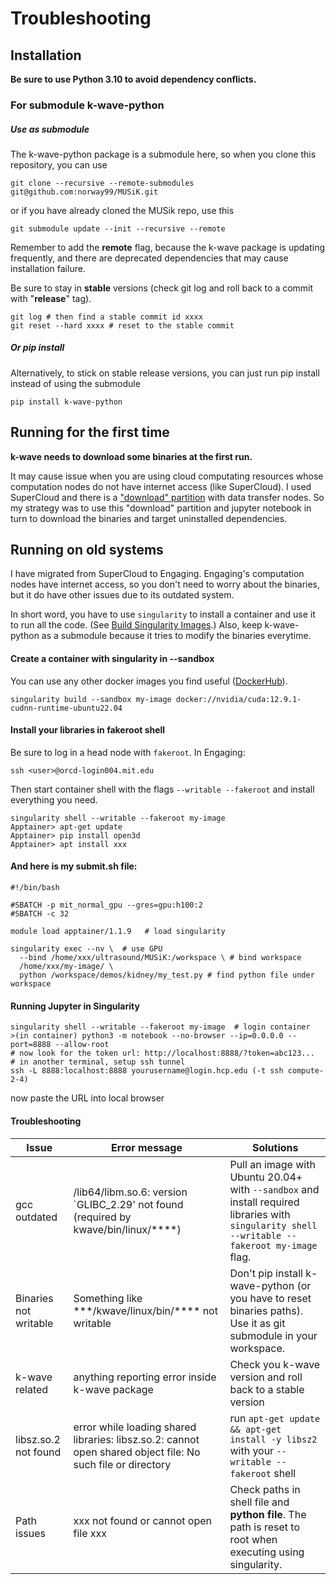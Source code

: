 # Troubleshooting
## Installation
**Be sure to use Python 3.10 to avoid dependency conflicts.**
### For submodule k-wave-python
##### Use as submodule

The k-wave-python package is a submodule here, so when you clone this repository, you can use

```shell
git clone --recursive --remote-submodules git@github.com:norway99/MUSiK.git
```
or if you have already cloned the MUSik repo, use this
```shell
git submodule update --init --recursive --remote
```
Remember to add the **remote** flag, because the k-wave package is updating frequently, and there are deprecated dependencies that may cause installation failure. 

Be sure to stay in **stable** versions (check git log and roll back to a commit with "**release**" tag).

```shell
git log # then find a stable commit id xxxx
git reset --hard xxxx # reset to the stable commit
```

##### Or pip install

Alternatively, to stick on stable release versions, you can just run pip install instead of using the submodule

```
pip install k-wave-python
```
## Running for the first time

**k-wave needs to download some binaries at the first run.** 

It may cause issue when you are using cloud computating resources whose computation nodes do not have internet access (like SuperCloud).
I used SuperCloud and there is a ["download" partition](https://mit-supercloud.github.io/supercloud-docs/using-the-download-partition/) with data transfer nodes.
So my strategy was to use this "download" partition and jupyter notebook in turn to download the binaries and target uninstalled dependencies.

## Running on old systems

I have migrated from SuperCloud to Engaging. Engaging's computation nodes have internet access, so you don't need to worry about the binaries, but it do have other issues due to its outdated system.

In short word, you have to use `singularity` to install a container and use it to run all the code. (See [Build Singularity Images](https://orcd-docs.mit.edu/software/apptainer/#build-singularity-images).) Also, keep k-wave-python as a submodule because it tries to modify the binaries everytime.

#### Create a container with singularity in --sandbox

You can use any other docker images you find useful ([DockerHub](https://hub.docker.com)).

```shell
singularity build --sandbox my-image docker://nvidia/cuda:12.9.1-cudnn-runtime-ubuntu22.04
```

#### Install your libraries in fakeroot shell

Be sure to log in a head node with `fakeroot`. In Engaging: 

```shell
ssh <user>@orcd-login004.mit.edu
```

Then start container shell with the flags `--writable --fakeroot` and install everything you need.

```shell
singularity shell --writable --fakeroot my-image
Apptainer> apt-get update
Apptainer> pip install open3d
Apptainer> apt install xxx
```

#### And here is my submit.sh file:

```shell
#!/bin/bash

#SBATCH -p mit_normal_gpu --gres=gpu:h100:2
#SBATCH -c 32

module load apptainer/1.1.9   # load singularity

singularity exec --nv \  # use GPU
  --bind /home/xxx/ultrasound/MUSiK:/workspace \ # bind workspace
  /home/xxx/my-image/ \ 
  python /workspace/demos/kidney/my_test.py # find python file under workspace
```

#### Running Jupyter in Singularity

```shell
singularity shell --writable --fakeroot my-image  # login container
>(in container) python3 -m notebook --no-browser --ip=0.0.0.0 --port=8888 --allow-root
# now look for the token url: http://localhost:8888/?token=abc123...
# in another terminal, setup ssh tunnel
ssh -L 8888:localhost:8888 yourusername@login.hcp.edu (-t ssh compute-2-4)
```
now paste the URL into local browser

#### Troubleshooting

| Issue                 | Error message                                                | Solutions                                                    |
| --------------------- | ------------------------------------------------------------ | ------------------------------------------------------------ |
| gcc outdated          | /lib64/libm.so.6: version `GLIBC_2.29' not found (required by kwave/bin/linux/\*\*\*\*) | Pull an image with Ubuntu 20.04+ with `--sandbox` and install required libraries with `singularity shell --writable --fakeroot my-image` flag. |
| Binaries not writable | Something like \*\*\*/kwave/linux/bin/\*\*\*\* not writable  | Don't pip install k-wave-python (or you have to reset binaries paths). Use it as git submodule in your workspace. |
| k-wave related        | anything reporting error inside k-wave package               | Check you k-wave version and roll back to a stable version   |
| libsz.so.2 not found  | error while loading shared libraries: libsz.so.2: cannot open shared object file: No such file or directory | run `apt-get update && apt-get install -y libsz2` with your `--writable --fakeroot` shell |
| Path issues           | xxx not found or cannot open file xxx                        | Check paths in shell file and **python file**. The path is reset to root when executing using singularity. |
